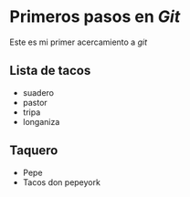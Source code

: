# Primeros pasos en *Git*

Este es mi primer acercamiento a *git*
   

 ## Lista de tacos 
 - suadero
 - pastor
 - tripa
 - longaniza
   
## Taquero

   - Pepe
   - Tacos don pepeyork
